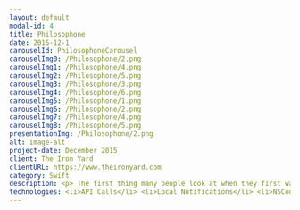 ```yaml
---
layout: default
modal-id: 4
title: Philosophone
date: 2015-12-1
carouselId: PhilosophoneCarousel
carouselImg0: /Philosophone/2.png
carouselImg1: /Philosophone/4.png
carouselImg2: /Philosophone/5.png
carouselImg3: /Philosophone/3.png
carouselImg4: /Philosophone/6.png
carouselImg5: /Philosophone/1.png
carouselImg6: /Philosophone/2.png
carouselImg7: /Philosophone/4.png
carouselImg8: /Philosophone/5.png
presentationImg: /Philosophone/2.png
alt: image-alt
project-date: December 2015
client: The Iron Yard
clientURL: https://www.theironyard.com
category: Swift
description: <p> The first thing many people look at when they first wake up is their mobile phone. Philosophone is an app that helps those people to start their day in the right state of mind by starting it with a quote -- whether it be funny, inspirational, artful, other, or all of the above. Philosophone allows you set a notification to get a quote from a single or several categories every day, at a user-defined time, delivered straight to your phone for you to enjoy. </br></br> Quotes are beautifully and dynamically typed out with various genuine old-school typewriter sound effects. All buttons throughout the app also give off a satisfying typewriter clack and animation when tapped, lending to a more engaging and fun user experience. </br></br>Powered by <a href="https://theysaidso.com/api/" target="_blank">They Said So's quote API.</a> </p>
technologies: <li>API Calls</li> <li>Local Notifications</li> <li>NSCoding</li> <li>UIView Animation</li>
---
```

